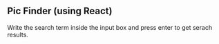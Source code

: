 

## Pic Finder (using React)

Write the search term inside the input box and press enter to get serach results.

